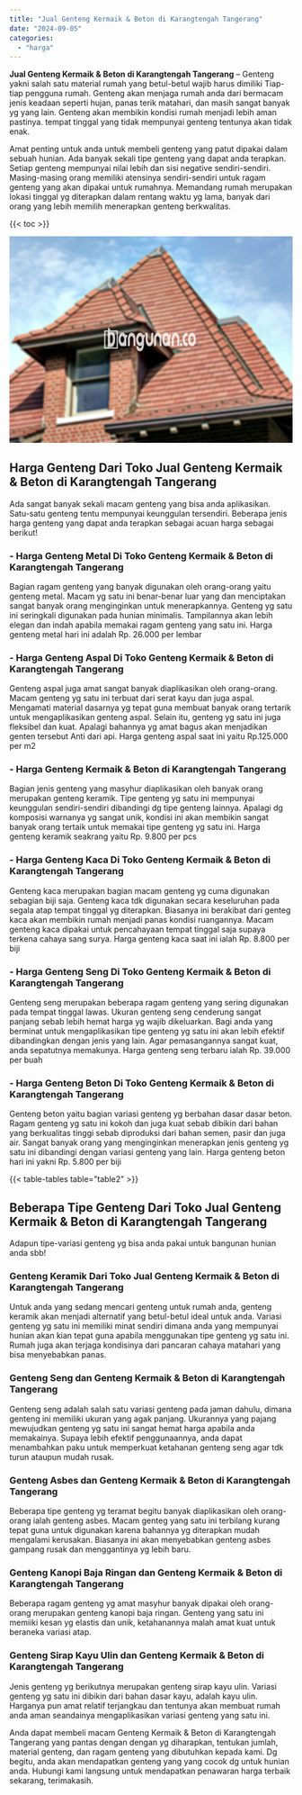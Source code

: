 ```yaml
---
title: "Jual Genteng Kermaik & Beton di Karangtengah Tangerang"
date: "2024-09-05"
categories: 
  - "harga"
---
```


**Jual Genteng Kermaik & Beton di Karangtengah Tangerang** – Genteng yakni salah satu material rumah yang betul-betul wajib harus dimiliki Tiap-tiap pengguna rumah. Genteng akan menjaga rumah anda dari bermacam jenis keadaan seperti hujan, panas terik matahari, dan masih sangat banyak yg yang lain. Genteng akan membikin kondisi rumah menjadi lebih aman pastinya. tempat tinggal yang tidak mempunyai genteng tentunya akan tidak enak.

Amat penting untuk anda untuk membeli genteng yang patut dipakai dalam sebuah hunian. Ada banyak sekali tipe genteng yang dapat anda terapkan. Setiap genteng mempunyai nilai lebih dan sisi negative sendiri-sendiri. Masing-masing orang memiliki atensinya sendiri-sendiri untuk ragam genteng yang akan dipakai untuk rumahnya. Memandang rumah merupakan lokasi tinggal yg diterapkan dalam rentang waktu yg lama, banyak dari orang yang lebih memilih menerapkan genteng berkwalitas.

{{< toc >}}

![Jual Genteng Kermaik & Beton di Karangtengah Tangerang](/images/genteng-minimalis-murah23.png)

## Harga Genteng Dari Toko Jual Genteng Kermaik & Beton di Karangtengah Tangerang

Ada sangat banyak sekali macam genteng yang bisa anda aplikasikan. Satu-satu genteng tentu mempunyai keunggulan tersendiri. Beberapa jenis harga genteng yang dapat anda terapkan sebagai acuan harga sebagai berikut!

### \- Harga Genteng Metal Di Toko Genteng Kermaik & Beton di Karangtengah Tangerang

Bagian ragam genteng yang banyak digunakan oleh orang-orang yaitu genteng metal. Macam yg satu ini benar-benar luar yang dan menciptakan sangat banyak orang menginginkan untuk menerapkannya. Genteng yg satu ini seringkali digunakan pada hunian minimalis. Tampilannya akan lebih elegan dan indah apabila memakai ragam genteng yang satu ini. Harga genteng metal hari ini adalah Rp. 26.000 per lembar

### \- Harga Genteng Aspal Di Toko Genteng Kermaik & Beton di Karangtengah Tangerang

Genteng aspal juga amat sangat banyak diaplikasikan oleh orang-orang. Macam genteng yg satu ini terbuat dari serat kayu dan juga aspal. Mengamati material dasarnya yg tepat guna membuat banyak orang tertarik untuk mengaplikasikan genteng aspal. Selain itu, genteng yg satu ini juga fleksibel dan kuat. Apalagi bahannya yg amat bagus akan menjadikan genten tersebut Anti dari api. Harga genteng aspal saat ini yaitu Rp.125.000 per m2

### \- Harga Genteng Kermaik & Beton di Karangtengah Tangerang

Bagian jenis genteng yang masyhur diaplikasikan oleh banyak orang merupakan genteng keramik. Tipe genteng yg satu ini mempunyai keunggulan sendiri-sendiri dibandingi dg tipe genteng lainnya. Apalagi dg komposisi warnanya yg sangat unik, kondisi ini akan membikin sangat banyak orang tertaik untuk memakai tipe genteng yg satu ini. Harga genteng keramik seakrang yaitu Rp. 9.800 per pcs

### \- Harga Genteng Kaca Di Toko Genteng Kermaik & Beton di Karangtengah Tangerang

Genteng kaca merupakan bagian macam genteng yg cuma digunakan sebagian biji saja. Genteng kaca tdk digunakan secara keseluruhan pada segala atap tempat tinggal yg diterapkan. Biasanya ini berakibat dari genteg kaca akan membikin rumah menjadi panas kondisi ruangannya. Macam genteng kaca dipakai untuk pencahayaan tempat tinggal saja supaya terkena cahaya sang surya. Harga genteng kaca saat ini ialah Rp. 8.800 per biji

### \- Harga Genteng Seng Di Toko Genteng Kermaik & Beton di Karangtengah Tangerang

Genteng seng merupakan beberapa ragam genteng yang sering digunakan pada tempat tinggal lawas. Ukuran genteng seng cenderung sangat panjang sebab lebih hemat harga yg wajib dikeluarkan. Bagi anda yang berminat untuk mengaplikasikan tipe genteng yg satu ini akan lebih efektif dibandingkan dengan jenis yang lain. Agar pemasangannya sangat kuat, anda sepatutnya memakunya. Harga genteng seng terbaru ialah Rp. 39.000 per buah

### \- Harga Genteng Beton Di Toko Genteng Kermaik & Beton di Karangtengah Tangerang

Genteng beton yaitu bagian variasi genteng yg berbahan dasar dasar beton. Ragam genteng yg satu ini kokoh dan juga kuat sebab dibikin dari bahan yang berkualitas tinggi sebab diproduksi dari bahan semen, pasir dan juga air. Sangat banyak orang yang menginginkan menerapkan jenis genteng yg satu ini dibandingi dengan variasi genteng yang lain. Harga genteng beton hari ini yakni Rp. 5.800 per biji

{{< table-tables table="table2" >}}

## Beberapa Tipe Genteng Dari Toko Jual Genteng Kermaik & Beton di Karangtengah Tangerang

Adapun tipe-variasi genteng yg bisa anda pakai untuk bangunan hunian anda sbb!

### Genteng Keramik Dari Toko Jual Genteng Kermaik & Beton di Karangtengah Tangerang

Untuk anda yang sedang mencari genteng untuk rumah anda, genteng keramik akan menjadi alternatif yang betul-betul ideal untuk anda. Variasi genteng yg satu ini memiliki minat sendiri dimana anda yang mempunyai hunian akan kian tepat guna apabila menggunakan tipe genteng yg satu ini. Rumah juga akan terjaga kondisinya dari pancaran cahaya matahari yang bisa menyebabkan panas.

### Genteng Seng dan Genteng Kermaik & Beton di Karangtengah Tangerang

Genteng seng adalah salah satu variasi genteng pada jaman dahulu, dimana genteng ini memiliki ukuran yang agak panjang. Ukurannya yang pajang mewujudkan genteng yg satu ini sangat hemat harga apabila anda memakainya. Supaya lebih efektif penggunaannya, anda dapat menambahkan paku untuk memperkuat ketahanan genteng seng agar tdk turun ataupun mudah rusak.

### Genteng Asbes dan Genteng Kermaik & Beton di Karangtengah Tangerang

Beberapa tipe genteng yg teramat begitu banyak diaplikasikan oleh orang-orang ialah genteng asbes. Macam genteg yang satu ini terbilang kurang tepat guna untuk digunakan karena bahannya yg diterapkan mudah mengalami kerusakan. Biasanya ini akan menyebabkan genteng asbes gampang rusak dan menggantinya yg lebih baru.

### Genteng Kanopi Baja Ringan dan Genteng Kermaik & Beton di Karangtengah Tangerang

Beberapa ragam genteng yg amat masyhur banyak dipakai oleh orang-orang merupakan genteng kanopi baja ringan. Genteng yang satu ini memiiki kesan yg elastis dan unik, ketahanannya malah amat kuat untuk beraneka variasi atap.

### Genteng Sirap Kayu Ulin dan Genteng Kermaik & Beton di Karangtengah Tangerang

Jenis genteng yg berikutnya merupakan genteng sirap kayu ulin. Variasi genteng yg satu ini dibikin dari bahan dasar kayu, adalah kayu ulin. Harganya pun amat relatif terjangkau dan tentunya akan membuat rumah anda aman seandainya mengaplikasikan variasi genteng yang satu ini.

Anda dapat membeli macam Genteng Kermaik & Beton di Karangtengah Tangerang yang pantas dengan dengan yg diharapkan, tentukan jumlah, material genteng, dan ragam genteng yang dibutuhkan kepada kami. Dg begitu, anda akan mendapatkan genteng yang yang cocok dg untuk hunian anda. Hubungi kami langsung untuk mendapatkan penawaran harga terbaik sekarang, terimakasih.
